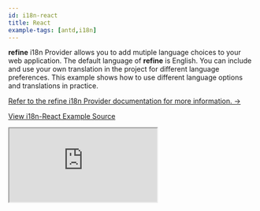 ```yaml
---
id: i18n-react
title: React
example-tags: [antd,i18n]
---
```


**refine** i18n Provider allows you to add mutiple language choices to your web application. The default language of **refine** is English. You can include and use your own translation in the project for different language preferences. This example shows how to use different language options and translations in practice.

[Refer to the refine i18n Provider documentation for more information. →](/docs/api-reference/core/providers/i18n-provider/)

[View i18n-React Example Source](https://github.com/refinedev/refine/tree/master/examples/i18n/react)

<iframe loading="lazy" src="https://stackblitz.com//github/pankod/refine/tree/master/examples/i18n/react?embed=1&view=preview&theme=dark&preset=node&ctl=1"
style={{width: "100%", height:"80vh", border: "0px", borderRadius: "8px", overflow:"hidden"}}
    title="refine-i18n-example"
></iframe>
